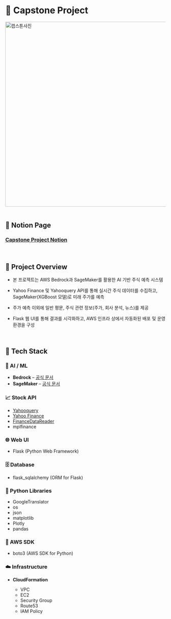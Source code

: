 <h1>💼 Capstone Project</h1>

<!-- 프로젝트 대표 이미지 -->
<img width="1230" height="581" alt="캡스톤사진" src="https://github.com/user-attachments/assets/d02fba82-e4c4-4a5b-999f-705890f6d01a" />

<br>
<br>

<h2>📘 Notion Page</h2>
<h3><a href="https://sable-mars-102.notion.site/Capstone-1b2cb42f28df80158e69c3b250f5bbbe?pvs=4" target="_blank">Capstone Project Notion</a></h3>
<br>


<h2>🧠 Project Overview</h2>

* 본 프로젝트는 AWS Bedrock과 SageMaker를 활용한 AI 기반 주식 예측 시스템

* Yahoo Finance 및 Yahooquery API를 통해 실시간 주식 데이터를 수집하고, SageMaker(XGBoost 모델)로 미래 주가를 예측

* 주가 예측 이외에 일반 평문, 주식 관련 정보(주가, 회사 분석, 뉴스)를 제공
 
* Flask 웹 UI를 통해 결과를 시각화하고, AWS 인프라 상에서 자동화된 배포 및 운영 환경을 구성

<br>

<h2>🧩 Tech Stack</h2>

<h3>🤖 AI / ML</h3>
<ul>
  <li><strong>Bedrock</strong> – <a href="https://www.notion.so/1b2cb42f28df8174a918d2f0bf59a2b0?pvs=21" target="_blank">공식 문서</a></li>
  <li><strong>SageMaker</strong> – <a href="https://www.notion.so/1bbcb42f28df807cbaf8f08658c7cfa5?pvs=21" target="_blank">공식 문서</a></li>
</ul>

<h3>📈 Stock API</h3>
<ul>
  <li><a href="https://www.notion.so/Yahooquery-1b2cb42f28df815e9b9fedf021cbda43?pvs=21" target="_blank">Yahooquery</a></li>
  <li><a href="https://www.notion.so/Yahoo-Finance-1b2cb42f28df812fa77cdd4583d76cdc?pvs=21" target="_blank">Yahoo Finance</a></li>
  <li><a href="https://www.notion.so/FinanceDataReader-1b2cb42f28df81e4b367ce5c64235dd0?pvs=21" target="_blank">FinanceDataReader</a></li>
  <li>mplfinance</li>
</ul>

<h3>🌐 Web UI</h3>
<ul>
  <li>Flask (Python Web Framework)</li>
</ul>

<h3>🗄 Database</h3>
<ul>
  <li>flask_sqlalchemy (ORM for Flask)</li>
</ul>

<h3>🐍 Python Libraries</h3>
<ul>
  <li>GoogleTranslator</li>
  <li>os</li>
  <li>json</li>
  <li>matplotlib</li>
  <li>Plotly</li>
  <li>pandas</li>
</ul>

<h3>🧰 AWS SDK</h3>
<ul>
  <li>boto3 (AWS SDK for Python)</li>
</ul>

<h3>☁️ Infrastructure</h3>
<ul>
  <li><strong>CloudFormation</strong></li>
  <ul>
    <li>VPC</li>
    <li>EC2</li>
    <li>Security Group</li>
    <li>Route53</li>
    <li>IAM Policy</li>
  </ul>
</ul>
